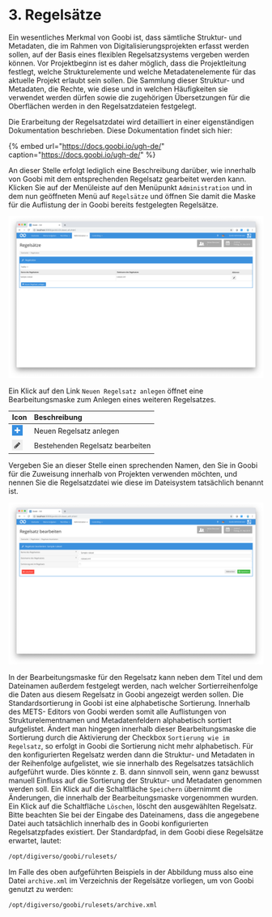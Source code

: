 # 3. Regelsätze

Ein wesentliches Merkmal von Goobi ist, dass sämtliche Struktur- und Metadaten, die im Rahmen von Digitalisierungsprojekten erfasst werden sollen, auf der Basis eines flexiblen Regelsatzsystems vergeben werden können. Vor Projektbeginn ist es daher möglich, dass die Projektleitung festlegt, welche Strukturelemente und welche Metadatenelemente für das aktuelle Projekt erlaubt sein sollen. Die Sammlung dieser Struktur- und Metadaten, die Rechte, wie diese und in welchen Häufigkeiten sie verwendet werden dürfen sowie die zugehörigen Übersetzungen für die Oberflächen werden in den Regelsatzdateien festgelegt.

Die Erarbeitung der Regelsatzdatei wird detailliert in einer eigenständigen Dokumentation beschrieben. Diese Dokumentation findet sich hier:

{% embed url="https://docs.goobi.io/ugh-de/" caption="https://docs.goobi.io/ugh-de/" %}

An dieser Stelle erfolgt lediglich eine Beschreibung darüber, wie innerhalb von Goobi mit dem entsprechenden Regelsatz gearbeitet werden kann. Klicken Sie auf der Menüleiste auf den Menüpunkt `Administration` und in dem nun geöffneten Menü auf `Regelsätze` und öffnen Sie damit die Maske für die Auflistung der in Goobi bereits festgelegten Regelsätze.

![Liste der konfigurierten Regels&#xE4;tze in Goobi](../.gitbook/assets/30-56d.png)

Ein Klick auf den Link `Neuen Regelsatz anlegen` öffnet eine Bearbeitungsmaske zum Anlegen eines weiteren Regelsatzes.

| Icon | Beschreibung |
| :--- | :--- |
| ![ruleset\_02.png](../.gitbook/assets/ruleset_02.png) | Neuen Regelsatz anlegen |
| ![ruleset\_01.png](../.gitbook/assets/ruleset_01.png) | Bestehenden Regelsatz bearbeiten |

Vergeben Sie an dieser Stelle einen sprechenden Namen, den Sie in Goobi für die Zuweisung innerhalb von Projekten verwenden möchten, und nennen Sie die Regelsatzdatei wie diese im Dateisystem tatsächlich benannt ist.

![Bearbeitungsmaske f&#xFC;r die Erfassung eines Regelsatzes](../.gitbook/assets/30-57d.png)

In der Bearbeitungsmaske für den Regelsatz kann neben dem Titel und dem Dateinamen außerdem festgelegt werden, nach welcher Sortierreihenfolge die Daten aus diesem Regelsatz in Goobi angezeigt werden sollen. Die Standardsortierung in Goobi ist eine alphabetische Sortierung. Innerhalb des METS- Editors von Goobi werden somit alle Auflistungen von Strukturelementnamen und Metadatenfeldern alphabetisch sortiert aufgelistet. Ändert man hingegen innerhalb dieser Bearbeitungsmaske die Sortierung durch die Aktivierung der Checkbox `Sortierung wie im Regelsatz`, so erfolgt in Goobi die Sortierung nicht mehr alphabetisch. Für den konfigurierten Regelsatz werden dann die Struktur- und Metadaten in der Reihenfolge aufgelistet, wie sie innerhalb des Regelsatzes tatsächlich aufgeführt wurde. Dies könnte z. B. dann sinnvoll sein, wenn ganz bewusst manuell Einfluss auf die Sortierung der Struktur- und Metadaten genommen werden soll. Ein Klick auf die Schaltfläche `Speichern` übernimmt die Änderungen, die innerhalb der Bearbeitungsmaske vorgenommen wurden. Ein Klick auf die Schaltfläche `Löschen`, löscht den ausgewählten Regelsatz. Bitte beachten Sie bei der Eingabe des Dateinamens, dass die angegebene Datei auch tatsächlich innerhalb des in Goobi konfigurierten Regelsatzpfades existiert. Der Standardpfad, in dem Goobi diese Regelsätze erwartet, lautet:

```bash
/opt/digiverso/goobi/rulesets/
```

Im Falle des oben aufgeführten Beispiels in der Abbildung muss also eine Datei `archive.xml` im Verzeichnis der Regelsätze vorliegen, um von Goobi genutzt zu werden:

```bash
/opt/digiverso/goobi/rulesets/archive.xml
```

